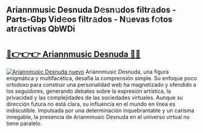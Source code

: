 ## Ariannmusic Desnuda D𝚎sn𝚞dos filtr𝚊dos - Parts-Gbp Vid𝚎os filtr𝚊dos - N𝚞evas f𝚘tos atr𝚊ctivas QbWDi

# <h2><a href="http://mb6eap.tromn.icu/?c=Ariannmusic+Desnuda">🔗👉👉👉 Ariannmusic Desnuda 🔗🔗</a></h2>

[![Ariannmusic Desnuda nuevo](https://i.imgur.com/pEAQMta.gif)](http://mb6eap.tromn.icu/?c=Ariannmusic+Desnuda)
Ariannmusic Desnuda, una figura enigmática y multifacética, desafía la comprensión simple. Su enfoque poco ortodoxo para construir una personalidad web ha magnetizado y ofendido a los seguidores, generando debates sobre la expresión artística, la privacidad y las complejidades de las sociedades virtuales. Aunque su dirección futura no está clara, su influencia en el mundo en línea es indiscutible. Impulsada por una determinación inquebrantable y un carisma innegable, la presencia de Ariannmusic Desnuda en el universo virtual no tiene paralelo.
